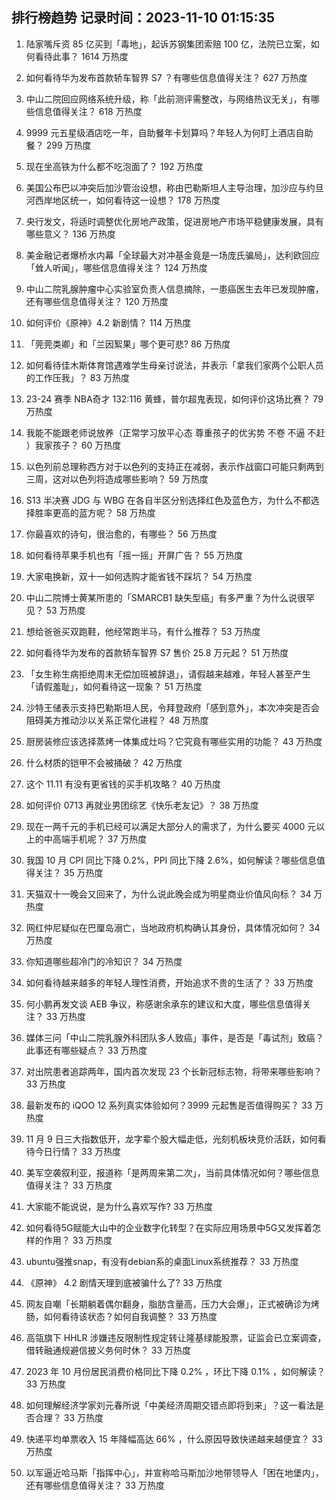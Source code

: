 
## 排行榜趋势 记录时间：2023-11-10 01:15:35
  
  1. 陆家嘴斥资 85 亿买到「毒地」，起诉苏钢集团索赔 100 亿，法院已立案，如何看待此事？ 1614 万热度
    
  2. 如何看待华为发布首款轿车智界 S7 ？有哪些信息值得关注？ 627 万热度
    
  3. 中山二院回应网络系统升级，称「此前测评需整改，与网络热议无关」，有哪些信息值得关注？ 618 万热度
    
  4. 9999 元五星级酒店吃一年，自助餐年卡划算吗？年轻人为何盯上酒店自助餐？ 299 万热度
    
  5. 现在坐高铁为什么都不吃泡面了？ 192 万热度
    
  6. 美国公布巴以冲突后加沙管治设想，称由巴勒斯坦人主导治理，加沙应与约旦河西岸地区统一，如何看待这一设想？ 178 万热度
    
  7. 央行发文，将适时调整优化房地产政策，促进房地产市场平稳健康发展，具有哪些意义？ 136 万热度
    
  8. 美金融记者爆桥水内幕「全球最大对冲基金竟是一场庞氏骗局」，达利欧回应「耸人听闻」，哪些信息值得关注？ 124 万热度
    
  9. 中山二院乳腺肿瘤中心实验室负责人信息摘除，一患癌医生去年已发现肿瘤，还有哪些信息值得关注？ 120 万热度
    
  10. 如何评价《原神》4.2 新剧情？ 114 万热度
    
  11. 「莞莞类卿」和「兰因絮果」哪个更可悲? 86 万热度
    
  12. 如何看待佳木斯体育馆遇难学生母亲讨说法，并表示「拿我们家两个公职人员的工作压我」？ 83 万热度
    
  13. 23-24 赛季 NBA奇才 132:116 黄蜂，普尔超鬼表现，如何评价这场比赛？ 79 万热度
    
  14. 我能不能跟老师说放养（正常学习放平心态 尊重孩子的优劣势 不卷 不逼 不赶  ）我家孩子？ 60 万热度
    
  15. 以色列前总理称西方对于以色列的支持正在减弱，表示作战窗口可能只剩两到三周，这对以色列将造成哪些影响？ 59 万热度
    
  16. S13 半决赛 JDG 与 WBG 在各自半区分别选择红色及蓝色方，为什么不都选择胜率更高的蓝方呢？ 58 万热度
    
  17. 你最喜欢的诗句，很治愈的，有哪些？ 56 万热度
    
  18. 如何看待苹果手机也有「摇一摇」开屏广告？ 55 万热度
    
  19. 大家电换新，双十一如何选购才能省钱不踩坑？ 54 万热度
    
  20. 中山二院博士黄某所患的「SMARCB1 缺失型癌」有多严重？为什么说很罕见？ 53 万热度
    
  21. 想给爸爸买双跑鞋，他经常跑半马，有什么推荐？ 53 万热度
    
  22. 如何看待华为发布的首款轿车智界 S7 售价 25.8 万元起？ 51 万热度
    
  23. 「女生称生病拒绝周末无偿加班被辞退」，请假越来越难，年轻人甚至产生「请假羞耻」，如何看待这一现象？ 51 万热度
    
  24. 沙特王储表示支持巴勒斯坦人民，令拜登政府「感到意外」，本次冲突是否会阻碍美方推动沙以关系正常化进程？ 48 万热度
    
  25. 厨房装修应该选择蒸烤一体集成灶吗？它究竟有哪些实用的功能？ 43 万热度
    
  26. 什么材质的铠甲不会被捅破？ 42 万热度
    
  27. 这个 11.11 有没有更省钱的买手机攻略？ 40 万热度
    
  28. 如何评价 0713 再就业男团综艺《快乐老友记》？ 38 万热度
    
  29. 现在一两千元的手机已经可以满足大部分人的需求了，为什么要买 4000 元以上的中高端手机呢？ 37 万热度
    
  30. 我国 10 月 CPI 同比下降 0.2%，PPI 同比下降 2.6%，如何解读？哪些信息值得关注？ 35 万热度
    
  31. 天猫双十一晚会又回来了，为什么说此晚会成为明星商业价值风向标？ 34 万热度
    
  32. 网红仲尼疑似在巴厘岛溺亡，当地政府机构确认其身份，具体情况如何？ 34 万热度
    
  33. 你知道哪些超冷门的冷知识？ 34 万热度
    
  34. 如何看待越来越多的年轻人理性消费，开始追求不贵的生活了？ 33 万热度
    
  35. 何小鹏再发文谈 AEB 争议，称感谢余承东的建议和大度，哪些信息值得关注？ 33 万热度
    
  36. 媒体三问「中山二院乳腺外科团队多人致癌」事件，是否是「毒试剂」致癌？此事还有哪些疑点？ 33 万热度
    
  37. 对出院患者追踪两年，国内首次发现 23 个长新冠标志物，将带来哪些影响？ 33 万热度
    
  38. 最新发布的 iQOO 12 系列真实体验如何？3999 元起售是否值得购买？ 33 万热度
    
  39. 11 月 9 日三大指数低开，龙字辈个股大幅走低，光刻机板块竞价活跃，如何看待今日行情？ 33 万热度
    
  40. 美军空袭叙利亚，报道称「是两周来第二次」，当前具体情况如何？哪些信息值得关注？ 33 万热度
    
  41. 大家能不能说说，是为什么喜欢写作? 33 万热度
    
  42. 如何看待5G赋能大山中的企业数字化转型？在实际应用场景中5G又发挥着怎样的作用？ 33 万热度
    
  43. ubuntu强推snap，有没有debian系的桌面Linux系统推荐？ 33 万热度
    
  44. 《原神》 4.2 剧情天理到底被骗什么了? 33 万热度
    
  45. 网友自嘲「长期躺着偶尔翻身，脂肪含量高，压力大会爆」，正式被确诊为烤肠，如何看待该状态？如何自我调整？ 33 万热度
    
  46. 高瓴旗下 HHLR 涉嫌违反限制性规定转让隆基绿能股票，证监会已立案调查，借转融通规避信披义务何时休？ 33 万热度
    
  47. 2023 年 10 月份居民消费价格同比下降 0.2% ，环比下降 0.1% ，如何解读？ 33 万热度
    
  48. 如何理解经济学家刘元春所说「中美经济周期交错点即将到来」？这一看法是否合理？ 33 万热度
    
  49. 快递平均单票收入 15 年降幅高达 66% ，什么原因导致快递越来越便宜？ 33 万热度
    
  50. 以军逼近哈马斯「指挥中心」，并宣称哈马斯加沙地带领导人「困在地堡内」，还有哪些信息值得关注？ 33 万热度
    